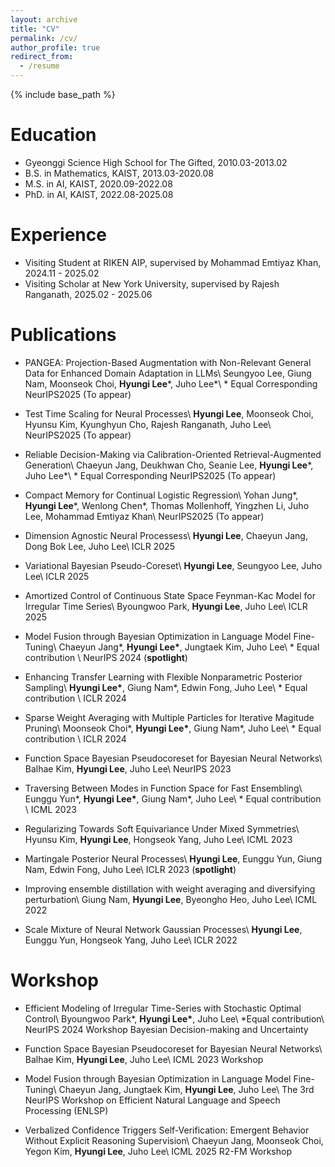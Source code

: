 ```yaml
---
layout: archive
title: "CV"
permalink: /cv/
author_profile: true
redirect_from:
  - /resume
---
```


{% include base_path %}

Education
======
* Gyeonggi Science High School for The Gifted, 2010.03-2013.02
* B.S. in Mathematics, KAIST, 2013.03-2020.08
* M.S. in AI, KAIST, 2020.09-2022.08
* PhD. in AI, KAIST, 2022.08-2025.08

Experience
=====
* Visiting Student at RIKEN AIP, supervised by Mohammad Emtiyaz Khan, 2024.11 - 2025.02
* Visiting Scholar at New York University, supervised by Rajesh Ranganath, 2025.02 - 2025.06

Publications
======
- PANGEA: Projection-Based Augmentation with Non-Relevant General Data for Enhanced Domain Adaptation in LLMs\\
Seungyoo Lee, Giung Nam, Moonseok Choi, **Hyungi Lee**\*, Juho Lee\*\\
\* Equal Corresponding
NeurIPS2025 (To appear)

- Test Time Scaling for Neural Processes\\
**Hyungi Lee**, Moonseok Choi, Hyunsu Kim, Kyunghyun Cho, Rajesh Ranganath, Juho Lee\\
NeurIPS2025 (To appear)

- Reliable Decision-Making via Calibration-Oriented Retrieval-Augmented Generation\\
Chaeyun Jang, Deukhwan Cho, Seanie Lee, **Hyungi Lee**\*, Juho Lee\*\\
\* Equal Corresponding
NeurIPS2025 (To appear)

- Compact Memory for Continual Logistic Regression\\
Yohan Jung\*, **Hyungi Lee**\*, Wenlong Chen\*, Thomas Mollenhoff, Yingzhen Li, Juho Lee, Mohammad Emtiyaz Khan\\
NeurIPS2025 (To appear)

- Dimension Agnostic Neural Processess\\
**Hyungi Lee**, Chaeyun Jang, Dong Bok Lee, Juho Lee\\
ICLR 2025

- Variational Bayesian Pseudo-Coreset\\
**Hyungi Lee**, Seungyoo Lee, Juho Lee\\
ICLR 2025

- Amortized Control of Continuous State Space Feynman-Kac Model for Irregular Time Series\\
Byoungwoo Park, **Hyungi Lee**, Juho Lee\\
ICLR 2025

- Model Fusion through Bayesian Optimization in Language Model Fine-Tuning\\
Chaeyun Jang\*, **Hyungi Lee\***, Jungtaek Kim, Juho Lee\\
\* Equal contribution \\
NeurIPS 2024 (**spotlight**)

- Enhancing Transfer Learning with Flexible Nonparametric Posterior Sampling\\
**Hyungi Lee\***, Giung Nam\*, Edwin Fong, Juho Lee\\
\* Equal contribution \\
ICLR 2024

- Sparse Weight Averaging with Multiple Particles for Iterative Magitude Pruning\\
Moonseok Choi\*, **Hyungi Lee\***, Giung Nam\*, Juho Lee\\
\* Equal contribution \\
ICLR 2024

- Function Space Bayesian Pseudocoreset for Bayesian Neural Networks\\
Balhae Kim, **Hyungi Lee**, Juho Lee\\
NeurIPS 2023

- Traversing Between Modes in Function Space for Fast Ensembling\\
Eunggu Yun\*, **Hyungi Lee\***, Giung Nam\*, Juho Lee\\
\* Equal contribution \\
ICML 2023 

- Regularizing Towards Soft Equivariance Under Mixed Symmetries\\
Hyunsu Kim, **Hyungi Lee**, Hongseok Yang, Juho Lee\\
ICML 2023 

- Martingale Posterior Neural Processes\\
**Hyungi Lee**, Eunggu Yun, Giung Nam, Edwin Fong, Juho Lee\\
ICLR 2023 (**spotlight**)

- Improving ensemble distillation with weight averaging and diversifying perturbation\\
Giung Nam, **Hyungi Lee**, Byeongho Heo, Juho Lee\\
ICML 2022

- Scale Mixture of Neural Network Gaussian Processes\\
**Hyungi Lee**, Eunggu Yun, Hongseok Yang, Juho Lee\\
ICLR 2022

Workshop
======
- Efficient Modeling of Irregular Time-Series with Stochastic Optimal Control\\
Byoungwoo Park\*, **Hyungi Lee\***, Juho Lee\\
\*Equal contribution\\
NeurIPS 2024 Workshop Bayesian Decision-making and Uncertainty

- Function Space Bayesian Pseudocoreset for Bayesian Neural Networks\\
Balhae Kim, **Hyungi Lee**, Juho Lee\\
ICML 2023 Workshop

- Model Fusion through Bayesian Optimization in Language Model Fine-Tuning\\
Chaeyun Jang, Jungtaek Kim, **Hyungi Lee**, Juho Lee\\
The 3rd NeurIPS Workshop on Efficient Natural Language and Speech Processing (ENLSP)

- Verbalized Confidence Triggers Self-Verification: Emergent Behavior Without Explicit Reasoning Supervision\\
Chaeyun Jang, Moonseok Choi, Yegon Kim, **Hyungi Lee**, Juho Lee\\
ICML 2025 R2-FM Workshop